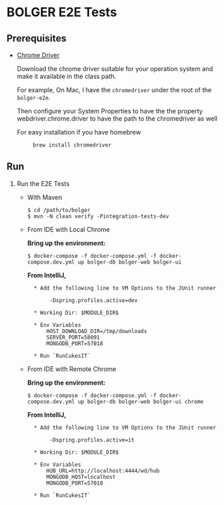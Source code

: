 # BOLGER E2E Tests

## Prerequisites
* [Chrome Driver](https://sites.google.com/a/chromium.org/chromedriver/)

  Download the chrome driver suitable for your operation system and make it available in the class path.
  
  For example, On Mac, I have the `chromedriver` under the root of the `bolger-e2e`.

  Then configure your System Properties to have the the property webdriver.chrome.driver to have the path to the chromedriver as well
    
   For easy installation if you have homebrew
   
   ```
        brew install chromedriver
   ```

## Run
1. Run the E2E Tests
    - With Maven
        
        ```
        $ cd /path/to/bolger
        $ mvn -N clean verify -Pintegration-tests-dev
        ```
    
    - From IDE with Local Chrome

        **Bring up the environment:**
        
        ```
        $ docker-compose -f docker-compose.yml -f docker-compose.dev.yml up bolger-db bolger-web bolger-ui
        ```
        
        **From IntelliJ,** 
                
            * Add the following line to VM Options to the JUnit runner
                 
                 -Dspring.profiles.active=dev

            * Working Dir: $MODULE_DIR$

            * Env Variables
                HOST_DOWNLOAD_DIR=/tmp/downloads
                SERVER_PORT=58091
                MONGODB_PORT=57018
                 
            * Run `RunCukesIT`
            
    - From IDE with Remote Chrome
    
        **Bring up the environment:**
        ```
        $ docker-compose -f docker-compose.yml -f docker-compose.dev.yml up bolger-db bolger-web bolger-ui chrome
        ```
        **From IntelliJ,** 
                
            * Add the following line to VM Options to the JUnit runner
                 
                 -Dspring.profiles.active=it

            * Working Dir: $MODULE_DIR$

            * Env Variables
                HUB_URL=http://localhost:4444/wd/hub
                MONGODB_HOST=localhost
                MONGODB_PORT=57018
                 
            * Run `RunCukesIT`